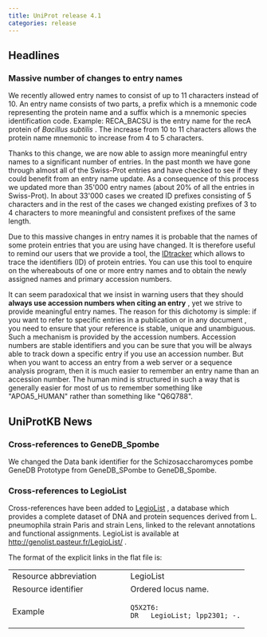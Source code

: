 ```yaml
---
title: UniProt release 4.1
categories: release
---
```


## Headlines

### Massive number of changes to entry names

We recently allowed entry names to consist of up to 11 characters instead of 10. An entry name consists of two parts, a prefix which is a mnemonic code representing the protein name and a suffix which is a mnemonic species identification code. Example: RECA\_BACSU is the entry name for the recA protein of *Bacillus subtilis* . The increase from 10 to 11 characters allows the protein name mnemonic to increase from 4 to 5 characters.

Thanks to this change, we are now able to assign more meaningful entry names to a significant number of entries. In the past month we have gone through almost all of the Swiss-Prot entries and have checked to see if they could benefit from an entry name update. As a consequence of this process we updated more than 35'000 entry names (about 20% of all the entries in Swiss-Prot). In about 33'000 cases we created ID prefixes consisting of 5 characters and in the rest of the cases we changed existing prefixes of 3 to 4 characters to more meaningful and consistent prefixes of the same length.

Due to this massive changes in entry names it is probable that the names of some protein entries that you are using have changed. It is therefore useful to remind our users that we provide a tool, the [IDtracker](http://www.expasy.org/cgi-bin/idtracker) which allows to trace the identifiers (ID) of protein entries. You can use this tool to enquire on the whereabouts of one or more entry names and to obtain the newly assigned names and primary accession numbers.

It can seem paradoxical that we insist in warning users that they should **always use accession numbers when citing an entry** , yet we strive to provide meaningful entry names. The reason for this dichotomy is simple: if you want to refer to specific entries in a publication or in any document , you need to ensure that your reference is stable, unique and unambiguous. Such a mechanism is provided by the accession numbers. Accession numbers are stable identifiers and you can be sure that you will be always able to track down a specific entry if you use an accession number. But when you want to access an entry from a web server or a sequence analysis program, then it is much easier to remember an entry name than an accession number. The human mind is structured in such a way that is generally easier for most of us to remember something like "APOA5\_HUMAN" rather than something like "Q6Q788".

## UniProtKB News

### Cross-references to GeneDB\_Spombe

We changed the Data bank identifier for the Schizosaccharomyces pombe GeneDB Prototype from GeneDB\_SPombe to GeneDB\_Spombe.

### Cross-references to LegioList

Cross-references have been added to [LegioList](http://genolist.pasteur.fr/LegioList/) , a database which provides a complete dataset of DNA and protein sequences derived from L. pneumophila strain Paris and strain Lens, linked to the relevant annotations and functional assignments. LegioList is available at <http://genolist.pasteur.fr/LegioList/> .

The format of the explicit links in the flat file is:

<table><colgroup><col style="width: 50%" /><col style="width: 50%" /></colgroup><tbody><tr class="odd"><td>Resource abbreviation</td><td>LegioList</td></tr><tr class="even"><td>Resource identifier</td><td>Ordered locus name.</td></tr><tr class="odd"><td>Example</td><td><pre><code>Q5X2T6:
DR   LegioList; lpp2301; -.</code></pre></td></tr></tbody></table>
